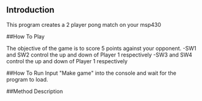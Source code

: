 ## Introduction

This program creates a 2 player pong match on your msp430

##How To Play

The objective of the game is to score 5 points against your opponent.
-SW1 and SW2 control the up and down of Player 1 respectively
-SW3 and SW4 control the up and down of Player 1 respectively

##How To Run
Input "Make game" into the console and wait for the program to load.

##Method Description